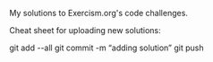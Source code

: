 My solutions to Exercism.org's code challenges.

Cheat sheet for uploading new solutions:

git add --all <folder for new solution>
git commit -m “adding <thing> solution”
git push
